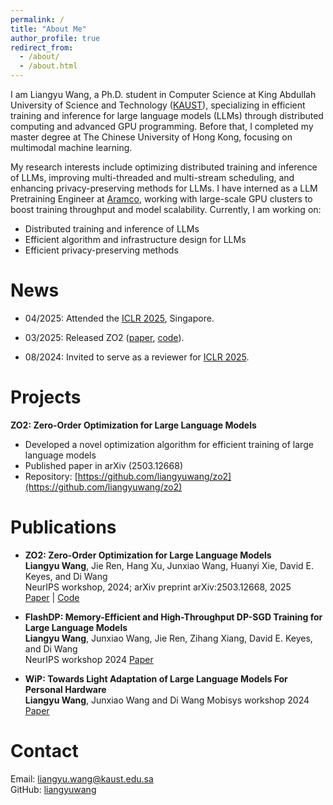 ```yaml
---
permalink: /
title: "About Me"
author_profile: true
redirect_from: 
  - /about/
  - /about.html
---
```

I am Liangyu Wang, a Ph.D. student in Computer Science at King Abdullah University of Science and Technology ([KAUST](https://www.kaust.edu.sa/en/)), specializing in efficient training and inference for large language models (LLMs) through distributed computing and advanced GPU programming. Before that, I completed my master degree at The Chinese University of Hong Kong, focusing on multimodal machine learning.

My research interests include optimizing distributed training and inference of LLMs, improving multi-threaded and multi-stream scheduling, and enhancing privacy-preserving methods for LLMs. I have interned as a LLM Pretraining Engineer at [Aramco](https://www.aramco.com/), working with large-scale GPU clusters to boost training throughput and model scalability. Currently, I am working on:

* Distributed training and inference of LLMs
* Efficient algorithm and infrastructure design for LLMs
* Efficient privacy-preserving methods

News
====

* 04/2025: Attended the [ICLR 2025](https://openreview.net/group?id=ICLR.cc/2025/Conference), Singapore.

* 03/2025: Released ZO2 ([paper](https://arxiv.org/abs/2503.12668), [code](https://github.com/liangyuwang/zo2)).

* 08/2024: Invited to serve as a reviewer for [ICLR 2025](https://openreview.net/group?id=ICLR.cc/2025/Conference).

Projects
========

**ZO2: Zero-Order Optimization for Large Language Models**
- Developed a novel optimization algorithm for efficient training of large language models
- Published paper in arXiv (2503.12668)
- Repository: [https://github.com/liangyuwang/zo2](https://github.com/liangyuwang/zo2)

Publications
============

* **ZO2: Zero-Order Optimization for Large Language Models**  
  **Liangyu Wang**, Jie Ren, Hang Xu, Junxiao Wang, Huanyi Xie, David E. Keyes, and Di Wang  
  NeurIPS workshop, 2024; arXiv preprint arXiv:2503.12668, 2025  
  [Paper](https://arxiv.org/abs/2503.12668) | [Code](https://github.com/liangyuwang/zo2)

* **FlashDP: Memory-Efficient and High-Throughput DP-SGD Training for Large Language Models**  
  **Liangyu Wang**, Junxiao Wang, Jie Ren, Zihang Xiang, David E. Keyes, and Di Wang  
  NeurIPS workshop 2024 
  [Paper](https://openreview.net/pdf?id=6izXTVVzoI)

* **WiP: Towards Light Adaptation of Large Language Models For Personal Hardware**  
  **Liangyu Wang**, Junxiao Wang and Di Wang
  Mobisys workshop 2024 
  [Paper](https://dl.acm.org/doi/pdf/10.1145/3662006.3662065)

Contact
=======

Email: liangyu.wang@kaust.edu.sa  
GitHub: [liangyuwang](https://github.com/liangyuwang)
